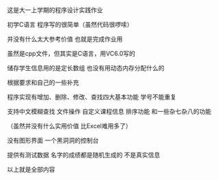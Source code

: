 这是大一上学期的程序设计实践作业

初学C语言 程序写的很简单（虽然代码很啰嗦）

并没有什么太大参考价值 也就是完成作业用

虽然是cpp文件，但其实是C语言，用VC6.0写的

储存学生信息用的是定长数组 也没有用动态内存分配什么的

根据要求和自己的一些补充

程序实现有增加、删除、修改、查找四大基本功能 学号不能重复

支持中文模糊查找 文件操作 自定义课程信息 排序功能 和一些杂七杂八的功能

（虽然并没有什么实用价值 比Excel难用多了）

没有图形界面 一个黑洞洞的控制台

提供有测试数据 名字的成绩都是随机生成的 不是真实信息

以上就是全部内容
